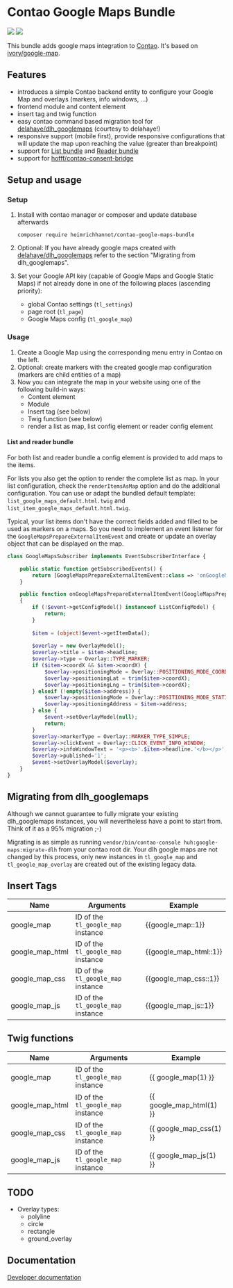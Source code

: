 # Contao Google Maps Bundle

![](https://img.shields.io/packagist/v/heimrichhannot/contao-google-maps-bundle.svg)
![](https://img.shields.io/packagist/dt/heimrichhannot/contao-google-maps-bundle.svg)

This bundle adds google maps integration to [Contao](https://contao.org/de/). It's based on [ivory/google-map](https://github.com/bresam/ivory-google-map).

## Features

- introduces a simple Contao backend entity to configure your Google Map and overlays (markers, info windows, ...)
- frontend module and content element
- insert tag and twig function
- easy contao command based migration tool for [delahaye/dlh_googlemaps](https://github.com/delahaye/dlh_googlemaps) (courtesy to delahaye!)
- responsive support (mobile first), provide responsive configurations that will update the map upon reaching the value (greater than breakpoint)
- support for [List bundle](https://github.com/heimrichhannot/contao-list-bundle) and [Reader bundle](https://github.com/heimrichhannot/contao-reader-bundle)
- support for [hofff/contao-consent-bridge](https://github.com/hofff/contao-consent-bridge)

## Setup and usage

### Setup

1. Install with contao manager or composer and update database afterwards

       composer require heimrichhannot/contao-google-maps-bundle

2. Optional: If you have already google maps created with [delahaye/dlh_googlemaps](https://github.com/delahaye/dlh_googlemaps) refer to the section "Migrating from dlh_googlemaps".
3. Set your Google API key (capable of Google Maps and Google Static Maps) if not already done in one of the following places (ascending priority):
    - global Contao settings (`tl_settings`)
    - page root (`tl_page`)
    - Google Maps config (`tl_google_map`)

### Usage

1. Create a Google Map using the corresponding menu entry in Contao on the left.
2. Optional: create markers with the created google map configuration (markers are child entities of a map)
4. Now you can integrate the map in your website using one of the following build-in ways:
    - Content element
    - Module
    - Insert tag (see below)
    - Twig function (see below)
    - render a list as map, list config element or reader config element

#### List and reader bundle

For both list and reader bundle a config element is provided to add maps to the items.

For lists you also get the option to render the complete list as map. 
In your list configuration, check the `renderItemsAsMap` option and do the additional configuration.
You can use or adapt the bundled default template: `list_google_maps_default.html.twig` and `list_item_google_maps_default.html.twig`.

Typical, your list items don't have the correct fields added and filled to be used as markers on a maps.
So you need to implement an event listener for the `GoogleMapsPrepareExternalItemEvent` 
and create or update an overlay object that can be displayed on the map.

```php
class GoogleMapsSubscriber implements EventSubscriberInterface {

    public static function getSubscribedEvents() {
        return [GoogleMapsPrepareExternalItemEvent::class => 'onGoogleMapsPrepareExternalItemEvent',];
    }

    public function onGoogleMapsPrepareExternalItemEvent(GoogleMapsPrepareExternalItemEvent $event): void
    {
        if (!$event->getConfigModel() instanceof ListConfigModel) {
            return;
        }
        
        $item = (object)$event->getItemData();
        
        $overlay = new OverlayModel();
        $overlay->title = $item->headline;
        $overlay->type = Overlay::TYPE_MARKER;
        if ($item->coordX && $item->coordX) {
            $overlay->positioningMode = Overlay::POSITIONING_MODE_COORDINATE;
            $overlay->positioningLat = trim($item->coordX);
            $overlay->positioningLng = trim($item->coordX);
        } elseif (!empty($item->address)) {
            $overlay->positioningMode = Overlay::POSITIONING_MODE_STATIC_ADDRESS;
            $overlay->positioningAddress = $item->address;
        } else {
            $event->setOverlayModel(null);
            return;
        }
        $overlay->markerType = Overlay::MARKER_TYPE_SIMPLE;
        $overlay->clickEvent = Overlay::CLICK_EVENT_INFO_WINDOW;
        $overlay->infoWindowText = '<p><b>'.$item->headline.'</b></p>';
        $overlay->published='1';
        $event->setOverlayModel($overlay);
    }
}
```





## Migrating from dlh_googlemaps

Although we cannot guarantee to fully migrate your existing dlh_googlemaps instances, you will nevertheless have a point to start from. Think of it as a 95% migration ;-)

Migrating is as simple as running `vendor/bin/contao-console huh:google-maps:migrate-dlh` from your contao root dir. Your dlh google maps are not changed by this process, only new instances in `tl_google_map` and `tl_google_map_overlay` are created out of the existing legacy data.

## Insert Tags

Name | Arguments | Example
---- | --------- | -------
google_map | ID of the `tl_google_map` instance | {{google_map::1}}
google_map_html | ID of the `tl_google_map` instance | {{google_map_html::1}}
google_map_css | ID of the `tl_google_map` instance | {{google_map_css::1}}
google_map_js | ID of the `tl_google_map` instance | {{google_map_js::1}}

## Twig functions

Name | Arguments | Example
---- | --------- | -------
google_map | ID of the `tl_google_map` instance | {{ google_map(1) }}
google_map_html | ID of the `tl_google_map` instance | {{ google_map_html(1) }}
google_map_css | ID of the `tl_google_map` instance | {{ google_map_css(1) }}
google_map_js | ID of the `tl_google_map` instance | {{ google_map_js(1) }}

## TODO

- Overlay types:
    - polyline
    - circle
    - rectangle
    - ground_overlay
    
## Documentation

[Developer documentation](docs/developers.md)
